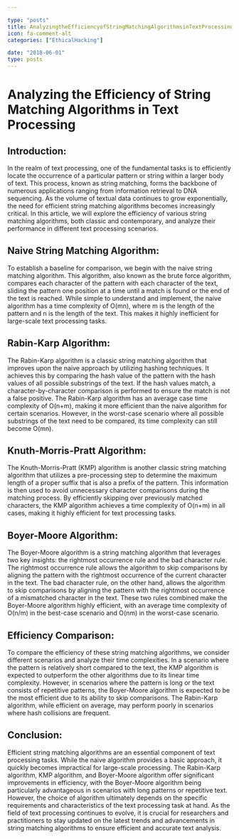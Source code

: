 ```yaml
---

type: "posts"
title: AnalyzingtheEfficiencyofStringMatchingAlgorithmsinTextProcessing
icon: fa-comment-alt
categories: ["EthicalHacking"]

date: "2018-06-01"
type: posts
---
```





# Analyzing the Efficiency of String Matching Algorithms in Text Processing

## Introduction:
In the realm of text processing, one of the fundamental tasks is to efficiently locate the occurrence of a particular pattern or string within a larger body of text. This process, known as string matching, forms the backbone of numerous applications ranging from information retrieval to DNA sequencing. As the volume of textual data continues to grow exponentially, the need for efficient string matching algorithms becomes increasingly critical. In this article, we will explore the efficiency of various string matching algorithms, both classic and contemporary, and analyze their performance in different text processing scenarios.

## Naive String Matching Algorithm:
To establish a baseline for comparison, we begin with the naive string matching algorithm. This algorithm, also known as the brute force algorithm, compares each character of the pattern with each character of the text, sliding the pattern one position at a time until a match is found or the end of the text is reached. While simple to understand and implement, the naive algorithm has a time complexity of O(mn), where m is the length of the pattern and n is the length of the text. This makes it highly inefficient for large-scale text processing tasks.

## Rabin-Karp Algorithm:
The Rabin-Karp algorithm is a classic string matching algorithm that improves upon the naive approach by utilizing hashing techniques. It achieves this by comparing the hash value of the pattern with the hash values of all possible substrings of the text. If the hash values match, a character-by-character comparison is performed to ensure the match is not a false positive. The Rabin-Karp algorithm has an average case time complexity of O(n+m), making it more efficient than the naive algorithm for certain scenarios. However, in the worst-case scenario where all possible substrings of the text need to be compared, its time complexity can still become O(mn).

## Knuth-Morris-Pratt Algorithm:
The Knuth-Morris-Pratt (KMP) algorithm is another classic string matching algorithm that utilizes a pre-processing step to determine the maximum length of a proper suffix that is also a prefix of the pattern. This information is then used to avoid unnecessary character comparisons during the matching process. By efficiently skipping over previously matched characters, the KMP algorithm achieves a time complexity of O(n+m) in all cases, making it highly efficient for text processing tasks.

## Boyer-Moore Algorithm:
The Boyer-Moore algorithm is a string matching algorithm that leverages two key insights: the rightmost occurrence rule and the bad character rule. The rightmost occurrence rule allows the algorithm to skip comparisons by aligning the pattern with the rightmost occurrence of the current character in the text. The bad character rule, on the other hand, allows the algorithm to skip comparisons by aligning the pattern with the rightmost occurrence of a mismatched character in the text. These two rules combined make the Boyer-Moore algorithm highly efficient, with an average time complexity of O(n/m) in the best-case scenario and O(nm) in the worst-case scenario.

## Efficiency Comparison:
To compare the efficiency of these string matching algorithms, we consider different scenarios and analyze their time complexities. In a scenario where the pattern is relatively short compared to the text, the KMP algorithm is expected to outperform the other algorithms due to its linear time complexity. However, in scenarios where the pattern is long or the text consists of repetitive patterns, the Boyer-Moore algorithm is expected to be the most efficient due to its ability to skip comparisons. The Rabin-Karp algorithm, while efficient on average, may perform poorly in scenarios where hash collisions are frequent.

## Conclusion:
Efficient string matching algorithms are an essential component of text processing tasks. While the naive algorithm provides a basic approach, it quickly becomes impractical for large-scale processing. The Rabin-Karp algorithm, KMP algorithm, and Boyer-Moore algorithm offer significant improvements in efficiency, with the Boyer-Moore algorithm being particularly advantageous in scenarios with long patterns or repetitive text. However, the choice of algorithm ultimately depends on the specific requirements and characteristics of the text processing task at hand. As the field of text processing continues to evolve, it is crucial for researchers and practitioners to stay updated on the latest trends and advancements in string matching algorithms to ensure efficient and accurate text analysis.